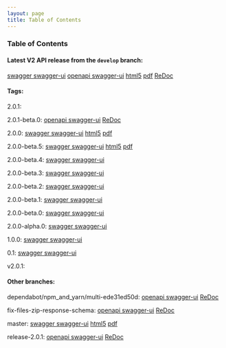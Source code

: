 ```yaml
---
layout: page
title: Table of Contents
---
```

### Table of Contents
#### Latest V2 API release from the `develop` branch:
[swagger swagger-ui](swagger-ui?url=../preview/develop/docs/web_deploy/swagger.json)
[openapi swagger-ui](swagger-ui?url=../preview/develop/openapi.yaml)
[html5](preview/develop/docs/html5/index.html)
[pdf](preview/develop/docs/pdf/index.pdf)
[ReDoc](preview/develop/docs/index.html)

#### Tags: 

2.0.1: 

2.0.1-beta.0: 
[openapi swagger-ui](swagger-ui?url=../preview/2.0.1-beta.0/openapi.yaml)
[ReDoc](preview/2.0.1-beta.0/docs/index.html)

2.0.0: 
[swagger swagger-ui](swagger-ui?url=../preview/2.0.0/docs/web_deploy/swagger.json)
[html5](preview/2.0.0/docs/html5/index.html)
[pdf](preview/2.0.0/docs/pdf/index.pdf)

2.0.0-beta.5: 
[swagger swagger-ui](swagger-ui?url=../preview/2.0.0-beta.5/docs/web_deploy/swagger.json)
[html5](preview/2.0.0-beta.5/docs/html5/index.html)
[pdf](preview/2.0.0-beta.5/docs/pdf/index.pdf)

2.0.0-beta.4: 
[swagger swagger-ui](swagger-ui?url=../preview/2.0.0-beta.4/docs/web_deploy/swagger.json)

2.0.0-beta.3: 
[swagger swagger-ui](swagger-ui?url=../preview/2.0.0-beta.3/docs/web_deploy/swagger.json)

2.0.0-beta.2: 
[swagger swagger-ui](swagger-ui?url=../preview/2.0.0-beta.2/docs/web_deploy/swagger.json)

2.0.0-beta.1: 
[swagger swagger-ui](swagger-ui?url=../preview/2.0.0-beta.1/docs/web_deploy/swagger.json)

2.0.0-beta.0: 
[swagger swagger-ui](swagger-ui?url=../preview/2.0.0-beta.0/docs/web_deploy/swagger.json)

2.0.0-alpha.0: 
[swagger swagger-ui](swagger-ui?url=../preview/2.0.0-alpha.0/docs/web_deploy/swagger.json)

1.0.0: 
[swagger swagger-ui](swagger-ui?url=../preview/1.0.0/docs/web_deploy/swagger.json)

0.1: 
[swagger swagger-ui](swagger-ui?url=../preview/0.1/docs/web_deploy/swagger.json)

v2.0.1: 

#### Other branches:

dependabot/npm_and_yarn/multi-ede31ed50d: 
[openapi swagger-ui](swagger-ui?url=../preview/dependabot/npm_and_yarn/multi-ede31ed50d/openapi.yaml)
[ReDoc](preview/dependabot/npm_and_yarn/multi-ede31ed50d/docs/index.html)

fix-files-zip-response-schema: 
[openapi swagger-ui](swagger-ui?url=../preview/fix-files-zip-response-schema/openapi.yaml)
[ReDoc](preview/fix-files-zip-response-schema/docs/index.html)

master: 
[swagger swagger-ui](swagger-ui?url=../preview/master/docs/web_deploy/swagger.json)
[html5](preview/master/docs/html5/index.html)
[pdf](preview/master/docs/pdf/index.pdf)

release-2.0.1: 
[openapi swagger-ui](swagger-ui?url=../preview/release-2.0.1/openapi.yaml)
[ReDoc](preview/release-2.0.1/docs/index.html)
